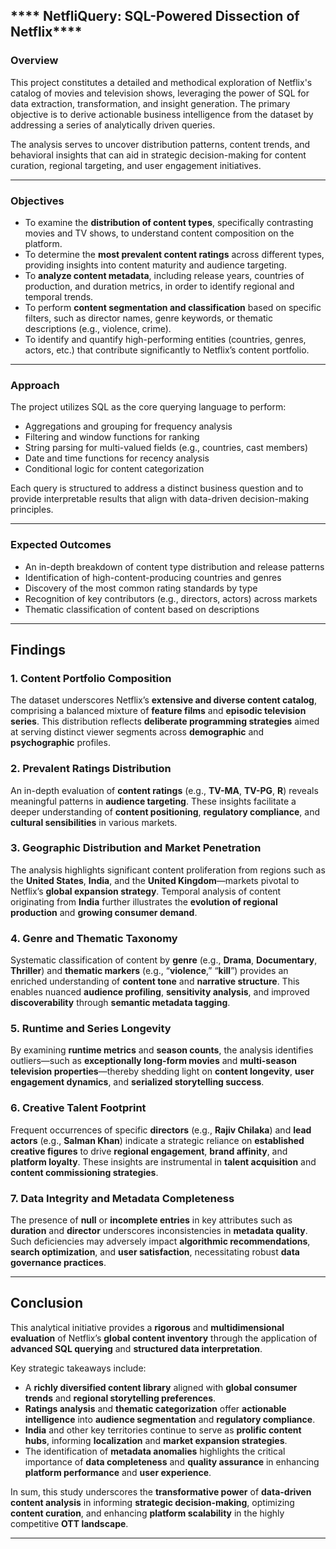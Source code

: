 ## **** NetfliQuery: SQL-Powered Dissection of Netflix****

### **Overview**

This project constitutes a detailed and methodical exploration of Netflix's catalog of movies and television shows, leveraging the power of SQL for data extraction, transformation, and insight generation. The primary objective is to derive actionable business intelligence from the dataset by addressing a series of analytically driven queries.

The analysis serves to uncover distribution patterns, content trends, and behavioral insights that can aid in strategic decision-making for content curation, regional targeting, and user engagement initiatives.

---

### **Objectives**

* To examine the **distribution of content types**, specifically contrasting movies and TV shows, to understand content composition on the platform.
* To determine the **most prevalent content ratings** across different types, providing insights into content maturity and audience targeting.
* To **analyze content metadata**, including release years, countries of production, and duration metrics, in order to identify regional and temporal trends.
* To perform **content segmentation and classification** based on specific filters, such as director names, genre keywords, or thematic descriptions (e.g., violence, crime).
* To identify and quantify high-performing entities (countries, genres, actors, etc.) that contribute significantly to Netflix’s content portfolio.

---

### **Approach**

The project utilizes SQL as the core querying language to perform:

* Aggregations and grouping for frequency analysis
* Filtering and window functions for ranking
* String parsing for multi-valued fields (e.g., countries, cast members)
* Date and time functions for recency analysis
* Conditional logic for content categorization

Each query is structured to address a distinct business question and to provide interpretable results that align with data-driven decision-making principles.

---

### **Expected Outcomes**

* An in-depth breakdown of content type distribution and release patterns
* Identification of high-content-producing countries and genres
* Discovery of the most common rating standards by type
* Recognition of key contributors (e.g., directors, actors) across markets
* Thematic classification of content based on descriptions

---

## **Findings**

### 1. **Content Portfolio Composition**

The dataset underscores Netflix’s **extensive and diverse content catalog**, comprising a balanced mixture of **feature films** and **episodic television series**. This distribution reflects **deliberate programming strategies** aimed at serving distinct viewer segments across **demographic** and **psychographic** profiles.

### 2. **Prevalent Ratings Distribution**

An in-depth evaluation of **content ratings** (e.g., **TV-MA**, **TV-PG**, **R**) reveals meaningful patterns in **audience targeting**. These insights facilitate a deeper understanding of **content positioning**, **regulatory compliance**, and **cultural sensibilities** in various markets.

### 3. **Geographic Distribution and Market Penetration**

The analysis highlights significant content proliferation from regions such as the **United States**, **India**, and the **United Kingdom**—markets pivotal to Netflix’s **global expansion strategy**. Temporal analysis of content originating from **India** further illustrates the **evolution of regional production** and **growing consumer demand**.

### 4. **Genre and Thematic Taxonomy**

Systematic classification of content by **genre** (e.g., **Drama**, **Documentary**, **Thriller**) and **thematic markers** (e.g., “**violence**,” “**kill**”) provides an enriched understanding of **content tone** and **narrative structure**. This enables nuanced **audience profiling**, **sensitivity analysis**, and improved **discoverability** through **semantic metadata tagging**.

### 5. **Runtime and Series Longevity**

By examining **runtime metrics** and **season counts**, the analysis identifies outliers—such as **exceptionally long-form movies** and **multi-season television properties**—thereby shedding light on **content longevity**, **user engagement dynamics**, and **serialized storytelling success**.

### 6. **Creative Talent Footprint**

Frequent occurrences of specific **directors** (e.g., **Rajiv Chilaka**) and **lead actors** (e.g., **Salman Khan**) indicate a strategic reliance on **established creative figures** to drive **regional engagement**, **brand affinity**, and **platform loyalty**. These insights are instrumental in **talent acquisition** and **content commissioning strategies**.

### 7. **Data Integrity and Metadata Completeness**

The presence of **null** or **incomplete entries** in key attributes such as **duration** and **director** underscores inconsistencies in **metadata quality**. Such deficiencies may adversely impact **algorithmic recommendations**, **search optimization**, and **user satisfaction**, necessitating robust **data governance practices**.

---

## **Conclusion**

This analytical initiative provides a **rigorous** and **multidimensional evaluation** of Netflix’s **global content inventory** through the application of **advanced SQL querying** and **structured data interpretation**.

Key strategic takeaways include:

* A **richly diversified content library** aligned with **global consumer trends** and **regional storytelling preferences**.
* **Ratings analysis** and **thematic categorization** offer **actionable intelligence** into **audience segmentation** and **regulatory compliance**.
* **India** and other key territories continue to serve as **prolific content hubs**, informing **localization** and **market expansion strategies**.
* The identification of **metadata anomalies** highlights the critical importance of **data completeness** and **quality assurance** in enhancing **platform performance** and **user experience**.

In sum, this study underscores the **transformative power** of **data-driven content analysis** in informing **strategic decision-making**, optimizing **content curation**, and enhancing **platform scalability** in the highly competitive **OTT landscape**.

---


